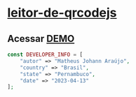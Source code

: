 # [leitor-de-qrcodejs](https://github.com/matheusjohannaraujo/leitor-de-qrcodejs)

## Acessar [DEMO](https://matheusjohannaraujo.github.io/leitor-de-qrcodejs/)

```php
const DEVELOPER_INFO = [
    "autor" => "Matheus Johann Araújo",
    "country" => "Brasil",
    "state" => "Pernambuco",
    "date" => "2023-04-13"
];
```
